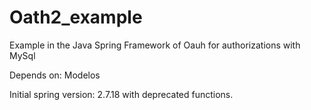 # Oath2_example
Example in the Java Spring Framework of Oauh for authorizations with MySql

Depends on: Modelos

Initial spring version: 2.7.18 with deprecated functions.
